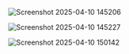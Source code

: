 ![Screenshot 2025-04-10 145206](https://github.com/user-attachments/assets/91a4f6b6-18e1-4916-b463-a91357115a7e)

![Screenshot 2025-04-10 145227](https://github.com/user-attachments/assets/952bfc97-9084-4444-ae28-110c2492fb27)

![Screenshot 2025-04-10 150142](https://github.com/user-attachments/assets/d06d280d-17da-4dc1-8e2c-3b69649e8312)
